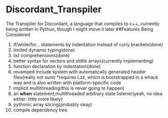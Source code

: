 # Discordant_Transpiler
The Transpiler for Discordant, a language that compiles to c++, 
currently being written in Python, though I might move it later
##Features Being Considered
1.  if/while/for... statements by indentation instead of curly brackets(done)
2.  limited dynamic typing(done)
3.  list comprehensions(done)
4.  better syntax for vectors and stdlib arrays(currently implementing)
5.  function declaration by indentation(done)
6.  revamped include system with automatically generated header files(really not sure)
    *requires Lzz, which is bootstrapped in a whack way and is also written with platform-specific code
7.  implicit multithreading(this is never going to happen)
8.  an **when** statement;multithreaded arbitrary state listener(yeah, no idea either: little more likely)
9.  pythonic array slicing(probably okay)
10. compile dependency tree


